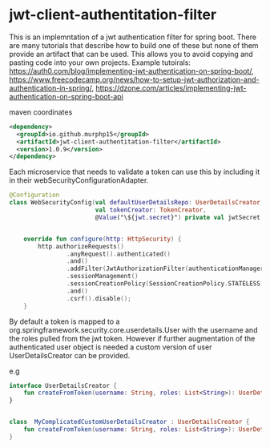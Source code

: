 # jwt-client-authentitation-filter


This is an implemntation of a jwt authentication filter for spring boot. 
There are many tutorials that describe how to build one of these but none of them provide an artifact that can be used. This allows you to avoid copying and pasting code into your own projects. 
Example tutoirals: https://auth0.com/blog/implementing-jwt-authentication-on-spring-boot/, https://www.freecodecamp.org/news/how-to-setup-jwt-authorization-and-authentication-in-spring/, https://dzone.com/articles/implementing-jwt-authentication-on-spring-boot-api


maven coordinates 

```xml
<dependency>
  <groupId>io.github.murphp15</groupId>
  <artifactId>jwt-client-authentitation-filter</artifactId>
  <version>1.0.9</version>
</dependency>
```

Each microservice that needs to validate a token can use this by including it in their webSecurityConfigurationAdapter. 


```kotlin
@Configuration
class WebSecurityConfig(val defaultUserDetailsRepo: UserDetailsCreator,
                        val tokenCreator: TokenCreator,
                        @Value("\${jwt.secret}") private val jwtSecret: String) : WebSecurityConfigurerAdapter() {


    override fun configure(http: HttpSecurity) {
        http.authorizeRequests()
                .anyRequest().authenticated()
                .and()
                .addFilter(JwtAuthorizationFilter(authenticationManager(), defaultUserDetailsRepo, jwtSecret))
                .sessionManagement()
                .sessionCreationPolicy(SessionCreationPolicy.STATELESS)
                .and()
                .csrf().disable();
    }
```


By default a token is mapped to a org.springframework.security.core.userdetails.User with the username and the roles pulled from the jwt token. 
However if further augmentation of the authenticated user object is needed a custom version of user UserDetailsCreator can be provided.

e.g

```kotlin
interface UserDetailsCreator {
    fun createFromToken(username: String, roles: List<String>): UserDetails?
}


class  MyComplicatedCustomUserDetailsCreator : UserDetailsCreator {
    fun createFromToken(username: String, roles: List<String>): UserDetails = MyCustomUserObject("blah", roles = "ROLE_CAN_DO_STUFF")
}
```

 
